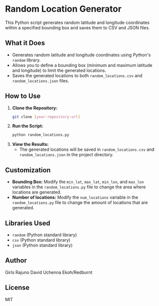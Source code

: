 # Random Location Generator

This Python script generates random latitude and longitude coordinates within a specified bounding box and saves them to CSV and JSON files.

## What it Does

* Generates random latitude and longitude coordinates using Python's `random` library.
* Allows you to define a bounding box (minimum and maximum latitude and longitude) to limit the generated locations.
* Saves the generated locations to both `random_locations.csv` and `random_locations.json` files.

## How to Use

1.  **Clone the Repository:**
    ```bash
    git clone [your-repository-url]
    ```
2.  **Run the Script:**
    ```bash
    python random_locations.py
    ```
3.  **View the Results:**
    * The generated locations will be saved in `random_locations.csv` and `random_locations.json` in the project directory.

## Customization

* **Bounding Box:** Modify the `min_lat`, `max_lat`, `min_lon`, and `max_lon` variables in the `random_locations.py` file to change the area where locations are generated.
* **Number of locations:** Modify the `num_locations` variable in the `random_locations.py` file to change the amount of locations that are generated.

## Libraries Used

* `random` (Python standard library)
* `csv` (Python standard library)
* `json` (Python standard library)

## Author

Girls Rajuno David Uchenna Ekoh/Redburnt

## License

MIT
